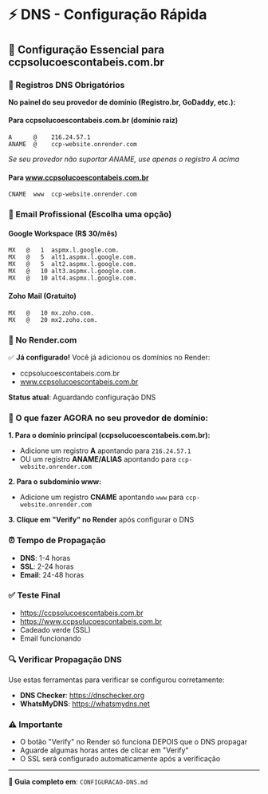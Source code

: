 # ⚡ DNS - Configuração Rápida

## 🎯 Configuração Essencial para ccpsolucoescontabeis.com.br

### 📍 Registros DNS Obrigatórios

**No painel do seu provedor de domínio (Registro.br, GoDaddy, etc.):**

#### Para ccpsolucoescontabeis.com.br (domínio raiz)
```
A      @    216.24.57.1
ANAME  @    ccp-website.onrender.com
```
*Se seu provedor não suportar ANAME, use apenas o registro A acima*

#### Para www.ccpsolucoescontabeis.com.br
```
CNAME  www  ccp-website.onrender.com
```

### 📧 Email Profissional (Escolha uma opção)

#### Google Workspace (R$ 30/mês)
```
MX   @   1  aspmx.l.google.com.
MX   @   5  alt1.aspmx.l.google.com.
MX   @   5  alt2.aspmx.l.google.com.
MX   @   10 alt3.aspmx.l.google.com.
MX   @   10 alt4.aspmx.l.google.com.
```

#### Zoho Mail (Gratuito)
```
MX   @   10 mx.zoho.com.
MX   @   20 mx2.zoho.com.
```

### 🔧 No Render.com

✅ **Já configurado!** Você já adicionou os domínios no Render:
- ccpsolucoescontabeis.com.br
- www.ccpsolucoescontabeis.com.br

**Status atual**: Aguardando configuração DNS

### 🎯 O que fazer AGORA no seu provedor de domínio:

**1. Para o domínio principal (ccpsolucoescontabeis.com.br):**
- Adicione um registro **A** apontando para `216.24.57.1`
- OU um registro **ANAME/ALIAS** apontando para `ccp-website.onrender.com`

**2. Para o subdomínio www:**
- Adicione um registro **CNAME** apontando `www` para `ccp-website.onrender.com`

**3. Clique em "Verify" no Render** após configurar o DNS

### ⏰ Tempo de Propagação
- **DNS**: 1-4 horas
- **SSL**: 2-24 horas
- **Email**: 24-48 horas

### ✅ Teste Final
- https://ccpsolucoescontabeis.com.br
- https://www.ccpsolucoescontabeis.com.br
- Cadeado verde (SSL)
- Email funcionando

### 🔍 Verificar Propagação DNS
Use estas ferramentas para verificar se configurou corretamente:
- **DNS Checker**: https://dnschecker.org
- **WhatsMyDNS**: https://whatsmydns.net

### ⚠️ Importante
- O botão "Verify" no Render só funciona DEPOIS que o DNS propagar
- Aguarde algumas horas antes de clicar em "Verify"
- O SSL será configurado automaticamente após a verificação

---
**📖 Guia completo em**: `CONFIGURACAO-DNS.md`
